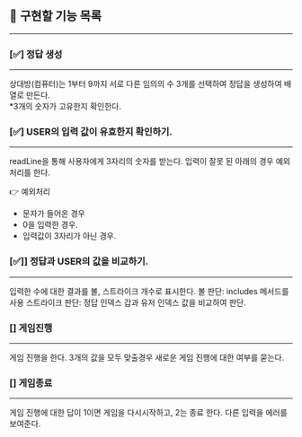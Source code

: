 ## 📝 구현할 기능 목록

---

### [✅] 정답 생성

---

상대방(컴퓨터)는 1부터 9까지 서로 다른 임의의 수 3개를 선택하여 정답을 생성하여 배열로 만든다.<br>
\*3개의 숫자가 고유한지 확인한다.

### [✅] USER의 입력 값이 유효한지 확인하기.

---

readLine을 통해 사용자에게 3자리의 숫자를 받는다.
입력이 잘못 된 아래의 경우 예외처리를 한다.

👉 예외처리

- 문자가 들어온 경우
- 0을 입력한 경우.
- 입력값이 3자리가 아닌 경우.

### [✅]] 정답과 USER의 값을 비교하기.

---

입력한 수에 대한 결과를 볼, 스트라이크 개수로 표시한다.
볼 판단: includes 메서드를 사용
스트라이크 판단: 정답 인덱스 갑과 유저 인덱스 값을 비교하여 판단.

### [] 게임진행

---

게임 진행을 한다. 3개의 값을 모두 맞출경우
새로운 게임 진행에 대한 여부를 묻는다.

### [] 게임종료

---

게임 진행에 대한 답이 1이면 게임을 다시시작하고, 2는 종료 한다. 다른 입력을 에러를 보여준다.
